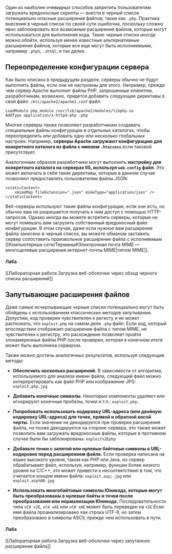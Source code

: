 Один из наиболее очевидных способов запретить пользователям загружать вредоносные скрипты — внести в черный список потенциально опасные расширения файлов, такие как `.php`. Практика внесения в черный список по своей сути ошибочна, поскольку сложно явно заблокировать все возможные расширения файлов, которые могут использоваться для выполнения кода. Такие черные списки иногда можно обойти, используя менее известные альтернативные расширения файлов, которые все еще могут быть исполняемыми, например `.php5`, `.shtml`, и так далее.

## Переопределение конфигурации сервера

Как было описано в предыдущем разделе, серверы обычно не будут выполнять файлы, если они не настроены для этого. Например, прежде чем сервер Apache выполнит файлы PHP, запрошенные клиентом, разработчикам, возможно, придется добавить следующие директивы в свой файл: `/etc/apache2/apache2.conf` файл:
```
LoadModule php_module /usr/lib/apache2/modules/libphp.so 
AddType application/x-httpd-php .php
```

Многие серверы также позволяют разработчикам создавать специальные файлы конфигурации в отдельных каталогах, чтобы переопределить или добавить одну или несколько глобальных настроек. Например, **серверы Apache загружают конфигурацию для конкретного каталога из файла с именем `.htaccess`** если таковой присутствует.

Аналогичным образом разработчики могут выполнить **настройку для конкретного каталога на серверах IIS, используя `web.config` файл.** Это может включать в себя такие директивы, которые в данном случае позволяют предоставлять пользователям файлы JSON:

```
<staticContent>
	<mimeMap fileExtension=".json" mimeType="application/json" /> </staticContent>
```

Веб-серверы используют такие файлы конфигурации, если они есть, но обычно вам не разрешается получать к ним доступ с помощью HTTP-запросов. Однако иногда вы можете встретить серверы, которые не могут помешать вам загрузить собственный вредоносный файл конфигурации. В этом случае, даже если нужное вам расширение файла занесено в черный список, вы можете обманом заставить сервер сопоставить произвольное расширение файла с исполняемым [[Компьютерные сети/Термины#Электронная почта MIME — многоцелевые расширения интернет-почты MIME|типом MIME]].

#### Лаба
[[Лабораторная работа Загрузка веб-оболочки через обход черного списка расширений]]


## Запутывающие расширения файлов

Даже самые исчерпывающие черные списки потенциально могут быть обойдены с использованием классических методов запутывания. Допустим, код проверки чувствителен к регисту и не может распознать, что `exploit.pHp` на самом деле `.php` файл. Если код, который впоследствии отображает расширение файла с типом MIME, не чувствителен к регистру, это расхождение позволяет пройти злонамеренные файлы PHP после проверки, которая в конечном итоге может быть выполнена сервером.

Также можно достичь аналогичных результатов, используя следующие методы:

- **Обеспечить несколько расширений.** В зависимости от алгоритма, используемого для анализа имени файла, следующий файл можно интерпретировать как файл PHP или изображение JPG: `exploit.php.jpg`

- **Добавить конечные символы**. Некоторые компоненты удаляют или игнорируют конечные пробелы, точки и т.п.: `exploit.php.`

- **Попробовать использовать кодировку URL-адреса (или двойную кодировку URL-адреса) для точек, прямой и обратной косой черты.** Если значение не декодируется при проверке расширения файла, но позже декодируется на стороне сервера, это также может позволить вам загружать вредоносные файлы, которые в противном случае были бы заблокированы: `exploit%2Ephp`

- **Добавьте точки с запятой или нулевые байтовые символы в URL-кодировке перед расширением файла.** Если проверка написана на языке высокого уровня, таком как PHP или Java, но сервер обрабатывает файл, используя, например, функции более низкого уровня на C/C++, это может привести к несоответствию в том, что считается концом имени файла: `exploit.asp;.jpg` или `exploit.asp%00.jpg`

- **Использовать многобайтовые символы Юникода, которые могут быть преобразованы в нулевые байты и точки после преобразования или нормализации Юникода.** Последовательности типа `xC0 x2E`, `xC4 xAE` или `xC0 xAE` может быть переведен на `x2E` Если имя файла проанализировано как строка UTF-8, но затем преобразовано в символы ASCII, прежде чем использовать в пути.

#### Лаба
[[Лабораторная работа Загрузка веб-оболочки через запутанное расширение файла]]